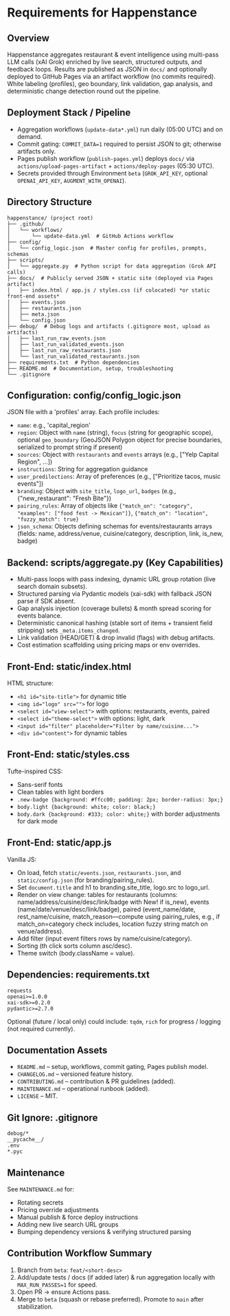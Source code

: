 # Requirements for Happenstance

## Overview
Happenstance aggregates restaurant & event intelligence using multi-pass LLM calls (xAI Grok) enriched by live search, structured outputs, and feedback loops. Results are published as JSON in `docs/` and optionally deployed to GitHub Pages via an artifact workflow (no commits required). White labeling (profiles), geo boundary, link validation, gap analysis, and deterministic change detection round out the pipeline.

## Deployment Stack / Pipeline
- Aggregation workflows (`update-data*.yml`) run daily (05:00 UTC) and on demand.
- Commit gating: `COMMIT_DATA=1` required to persist JSON to git; otherwise artifacts only.
- Pages publish workflow (`publish-pages.yml`) deploys `docs/` via `actions/upload-pages-artifact` + `actions/deploy-pages` (05:30 UTC).
- Secrets provided through Environment `beta` (`GROK_API_KEY`, optional `OPENAI_API_KEY`, `AUGMENT_WITH_OPENAI`).

## Directory Structure
```
happenstance/ (project root)
├── .github/
│   └── workflows/
│       └── update-data.yml  # GitHub Actions workflow
├── config/
│   └── config_logic.json  # Master config for profiles, prompts, schemas
├── scripts/
│   └── aggregate.py  # Python script for data aggregation (Grok API calls)
├── docs/  # Publicly served JSON + static site (deployed via Pages artifact)
│   ├── index.html / app.js / styles.css (if colocated) *or static front-end assets*
│   ├── events.json
│   ├── restaurants.json
│   ├── meta.json
│   └── config.json
├── debug/  # Debug logs and artifacts (.gitignore most, upload as artifacts)
│   ├── last_run_raw_events.json
│   ├── last_run_validated_events.json
│   ├── last_run_raw_restaurants.json
│   └── last_run_validated_restaurants.json
├── requirements.txt  # Python dependencies
├── README.md  # Documentation, setup, troubleshooting
└── .gitignore
```

## Configuration: config/config_logic.json
JSON file with a 'profiles' array. Each profile includes:
- `name`: e.g., 'capital_region'
- `region`: Object with `name` (string), `focus` (string for geographic scope), optional `geo_boundary` (GeoJSON Polygon object for precise boundaries, serialized to prompt string if present)
- `sources`: Object with `restaurants` and `events` arrays (e.g., ["Yelp Capital Region", ...])
- `instructions`: String for aggregation guidance
- `user_predilections`: Array of preferences (e.g., ["Prioritize tacos, music events"])
- `branding`: Object with `site_title`, `logo_url`, `badges` (e.g., {"new_restaurant": "Fresh Bite"})
- `pairing_rules`: Array of objects like `{"match_on": "category", "examples": ["food fest -> Mexican"]}`, `{"match_on": "location", "fuzzy_match": true}`
- `json_schema`: Objects defining schemas for events/restaurants arrays (fields: name, address/venue, cuisine/category, description, link, is_new, badge)

## Backend: scripts/aggregate.py (Key Capabilities)
- Multi-pass loops with pass indexing, dynamic URL group rotation (live search domain subsets).
- Structured parsing via Pydantic models (xai-sdk) with fallback JSON parse if SDK absent.
- Gap analysis injection (coverage bullets) & month spread scoring for events balance.
- Deterministic canonical hashing (stable sort of items + transient field stripping) sets `_meta.items_changed`.
- Link validation (HEAD/GET) & drop invalid (flags) with debug artifacts.
- Cost estimation scaffolding using pricing maps or env overrides.

## Front-End: static/index.html
HTML structure:
- `<h1 id="site-title">` for dynamic title
- `<img id="logo" src="">` for logo
- `<select id="view-select">` with options: restaurants, events, paired
- `<select id="theme-select">` with options: light, dark
- `<input id="filter" placeholder="Filter by name/cuisine...">`
- `<div id="content">` for dynamic tables

## Front-End: static/styles.css
Tufte-inspired CSS:
- Sans-serif fonts
- Clean tables with light borders
- `.new-badge {background: #ffcc00; padding: 2px; border-radius: 3px;}`
- `body.light {background: white; color: black;}`
- `body.dark {background: #333; color: white;}` with border adjustments for dark mode

## Front-End: static/app.js
Vanilla JS:
- On load, fetch `static/events.json`, `restaurants.json`, and `static/config.json` (for branding/pairing_rules).
- Set `document.title` and h1 to branding.site_title, logo.src to logo_url.
- Render on view change: tables for restaurants (columns: name/address/cuisine/desc/link/badge with <span class="new-badge">New!</span> if is_new), events (name/date/venue/desc/link/badge), paired (event_name/date, rest_name/cuisine, match_reason—compute using pairing_rules, e.g., if match_on=category check includes, location fuzzy string match on venue/address).
- Add filter (input event filters rows by name/cuisine/category).
- Sorting (th click sorts column asc/desc).
- Theme switch (body.className = value).

## Dependencies: requirements.txt
```
requests
openai>=1.0.0
xai-sdk>=0.2.0
pydantic>=2.7.0
```
Optional (future / local only) could include: `tqdm`, `rich` for progress / logging (not required currently).

## Documentation Assets
- `README.md` – setup, workflows, commit gating, Pages publish model.
- `CHANGELOG.md` – versioned feature history.
- `CONTRIBUTING.md` – contribution & PR guidelines (added).
- `MAINTENANCE.md` – operational runbook (added).
- `LICENSE` – MIT.

## Git Ignore: .gitignore
```
debug/*
__pycache__/
.env
*.pyc
```

## Maintenance
See `MAINTENANCE.md` for:
- Rotating secrets
- Pricing override adjustments
- Manual publish & force deploy instructions
- Adding new live search URL groups
- Bumping dependency versions & verifying structured parsing

## Contribution Workflow Summary
1. Branch from `beta`: `feat/<short-desc>`
2. Add/update tests / docs (if added later) & run aggregation locally with `MAX_RUN_PASSES=1` for speed.
3. Open PR -> ensure Actions pass.
4. Merge to `beta` (squash or rebase preferred). Promote to `main` after stabilization.